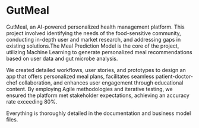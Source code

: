 # GutMeal
GutMeal, an AI-powered personalized health management platform. This project involved identifying the needs of the food-sensitive community, conducting in-depth user and market research, and addressing gaps in existing solutions.The Meal Prediction Model is the core of the project, utilizing Machine Learning to generate personalized meal recommendations based on user data and gut microbe analysis. 

We created detailed workflows, user stories, and prototypes to design an app that offers personalized meal plans, facilitates seamless patient-doctor-chef collaboration, and enhances user engagement through educational content. By employing Agile methodologies and iterative testing, we ensured the platform met stakeholder expectations, achieving an accuracy rate exceeding 80%.

Everything is thoroughly detailed in the documentation and business model files.
